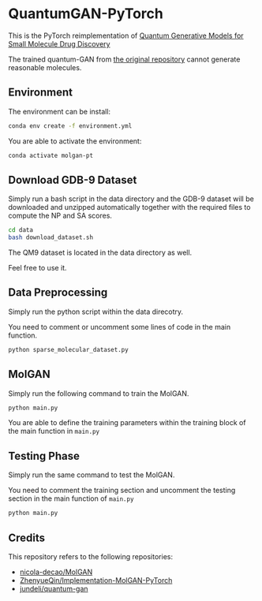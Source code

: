 # QuantumGAN-PyTorch

This is the PyTorch reimplementation of [Quantum Generative Models for Small Molecule Drug Discovery](https://arxiv.org/abs/2101.03438)

The trained quantum-GAN from [the original repository](https://github.com/jundeli/quantum-gan) cannot generate reasonable molecules.

## Environment

The environment can be install:

```bash
conda env create -f environment.yml
```

You are able to activate the environment:

```bash
conda activate molgan-pt
```

## Download GDB-9 Dataset

Simply run a bash script in the data directory and the GDB-9 dataset will be downloaded and unzipped automatically together with the required files to compute the NP and SA scores.

```bash
cd data
bash download_dataset.sh
```

The QM9 dataset is located in the data directory as well.

Feel free to use it.

## Data Preprocessing

Simply run the python script within the data direcotry. 

You need to comment or uncomment some lines of code in the main function.

```python
python sparse_molecular_dataset.py
```

## MolGAN

Simply run the following command to train the MolGAN.

```python
python main.py
```

You are able to define the training parameters within the training block of the main function in `main.py`

## Testing Phase

Simply run the same command to test the MolGAN. 

You need to comment the training section and uncomment the testing section in the main function of `main.py`

```python
python main.py
```

## Credits
This repository refers to the following repositories:
 - [nicola-decao/MolGAN](https://github.com/nicola-decao/MolGAN)
 - [ZhenyueQin/Implementation-MolGAN-PyTorch](https://github.com/ZhenyueQin/Implementation-MolGAN-PyTorch)
 - [jundeli/quantum-gan](https://github.com/jundeli/quantum-gan)
